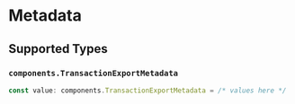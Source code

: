 # Metadata


## Supported Types

### `components.TransactionExportMetadata`

```typescript
const value: components.TransactionExportMetadata = /* values here */
```


